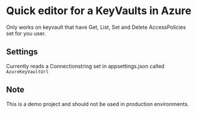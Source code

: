# Quick editor for a KeyVaults in Azure

Only works on keyvault that have Get, List, Set and Delete AccessPolicies set for you user.

## Settings

Currently reads a Connectionstring set in appsettings.json called `AzureKeyVaultUrl`


## Note

This is a demo project and should not be used in production environments. 